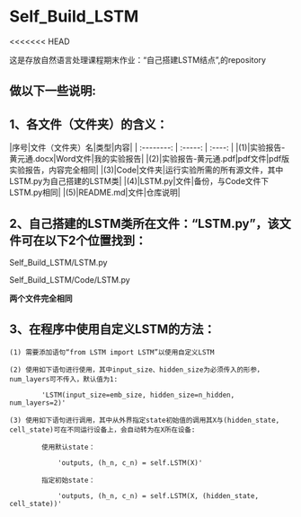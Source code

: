 # Self_Build_LSTM

<<<<<<< HEAD

 这是存放自然语言处理课程期末作业：“自己搭建LSTM结点”,的repository
 
## **做以下一些说明:**

## 1、各文件（文件夹）的含义：

|序号|文件（文件夹）名|类型|内容|
| :--------:   | :-----:  | :----: |
|(1)|实验报告-黄元通.docx|Word文件|我的实验报告|
|(2)|实验报告-黄元通.pdf|pdf文件|pdf版实验报告，内容完全相同|
|(3)|Code|文件夹|运行实验所需的所有源文件，其中LSTM.py为自己搭建的LSTM类|
|(4)|LSTM.py|文件|备份，与Code文件下LSTM.py相同|
|(5)|README.md|文件|仓库说明|

## 2、自己搭建的LSTM类所在文件：“LSTM.py”，该文件可在以下2个位置找到：

   Self_Build_LSTM/LSTM.py

   Self_Build_LSTM/Code/LSTM.py

  **两个文件完全相同**
   
## 3、在程序中使用自定义LSTM的方法：

    (1) 需要添加语句“from LSTM import LSTM”以使用自定义LSTM

    (2) 使用如下语句进行使用，其中input_size、hidden_size为必须传入的形参，num_layers可不传入，默认值为1:

            'LSTM(input_size=emb_size, hidden_size=n_hidden, num_layers=2)'

    (3) 使用如下语句进行调用，其中从外界指定state初始值的调用其X与(hidden_state, cell_state)可在不同运行设备上，会自动转为在X所在设备:

            使用默认state：

                'outputs, (h_n, c_n) = self.LSTM(X)'

            指定初始state：

                'outputs, (h_n, c_n) = self.LSTM(X, (hidden_state, cell_state))'
